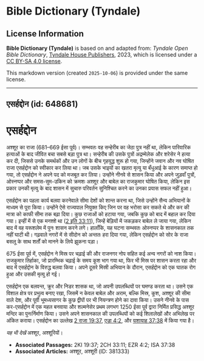 # Bible Dictionary (Tyndale)

## License Information

**Bible Dictionary (Tyndale)** is based on and adapted from: _Tyndale Open Bible Dictionary_, [Tyndale House Publishers](https://tyndaleopenresources.com/), 2023, which is licensed under a [CC BY-SA 4.0 license](https://creativecommons.org/licenses/by-sa/4.0/legalcode.en).

This markdown version (created `2025-10-06`) is provided under the same license.



--------------------------------

## एसर्हद्दोन (id: 648681)

एसर्हद्दोन
==========

अश्शूर का राजा (681–669 ईसा पूर्व)। सम्भवतः वह सन्हेरीब का जेठा पुत्र नहीं था, लेकिन पारिवारिक हत्याओं के बाद जीवित बचा सबसे बड़ा पुत्र था। सन्हेरीब की उसके पुत्रों अद्रम्मेलेक और शरेसेर ने हत्या कर दी, जिससे उनके समर्थकों और उन लोगों के बीच गृहयुद्ध शुरू हो गया, जिन्होंने जवान और नव घोषित राजा एसर्हद्दोन को स्वीकार कर लिया था। जब उसके भाइयों का खतरा मृत्यु या बँधुआई के कारण समाप्त हो गया, तो एसर्हद्दोन ने अपने पद को मजबूत कर लिया। उन्होंने नीनवे से शासन किया और अपने जुड़वाँ पुत्रों, ओस्नप्पर और समस\-सुम\-उकिन को क्रमशः अश्शूर और बाबेल का राजकुमार घोषित किया, लेकिन इस प्रकार उनकी मृत्यु के बाद शासन में सुचारु परिवर्तन सुनिश्चित करने का उनका प्रयास सफल नहीं हुआ।

एसर्हद्दोन का पहला कार्य बलवा करनेवाले सीमा देशों को शान्त करना था, जिसे उन्होंने सैन्य अभियानों के माध्यम से पूरा किया। उन्होंने ऐसे राज्यपाल नियुक्त किए जिन पर वह भरोसा कर सकते थे और कर की मात्रा को काफी सीमा तक बढ़ा दिया। कुछ राजाओं को हटाया गया, जबकि कुछ को बाद में बहाल कर दिया गया। इन्हीं में से एक मनश्शे था ([2 इति 33:11](https://ref.ly/2Chr33:11)), जिन्हें बेड़ियों में जकड़कर बाबेल ले जाया गया, लेकिन बाद में वह यरूशलेम में पुनः शासन करने लगे। हालाँकि, यह घटना सम्भवतः ओस्नप्पर के शासनकाल तक नहीं घाटी थी। गढ़वाले नगरों में से सीदोन को अन्ततः हरा दिया गया, लेकिन एसर्हद्दोन को सोर के राजा बसलू के साथ शर्तों को मानने के लिये झुकना पड़ा।

675 ईसा पूर्व में, एसर्हद्दोन ने मिस्र पर चढ़ाई की और राजनगर नोप सहित कई अन्य नगरों को नाश किया। राजकुमार तिर्हाका, जो प्रारम्भिक चढ़ाई के समय कूश भाग गया था, फिर भी मिस्र पर शासन करता रहा और बाद में एसर्हद्दोन के विरुद्ध बलवा किया। अपने दूसरे मिस्री अभियान के दौरान, एसर्हद्दोन को एक घातक रोग हुआ और उसकी मृत्यु हो गई।

एसर्हद्दोन एक बलवन्त, क्रूर और निडर शासक था, जो अपनी उपलब्धियों पर घमण्ड करता था। उसने एक विशाल क्षेत्र पर प्रभुत्व बनाए रखा, जिसमें न केवल बाबेल और अराम, बल्कि मिस्र, कूश, अश्शूर की सीमा वाले देश, और पूर्वी भूमध्यसागर के कुछ द्वीपों पर भी नियन्त्रण होने का दावा किया। उसने नीनवे के पास कर\-एसर्हद्दोन में एक महल बनवाया और शल्मनेसेर प्रथम लगभग 1250 ईसा पूर्व द्वारा निर्मित प्रसिद्ध अश्शूर मन्दिर का पुनःर्निर्माण किया। उसने अपने शासनकाल की उपलब्धियों को कई शिलालेखों और अभिलेख पर अंकित कराया। एसर्हद्दोन का उल्लेख [2 राजा 19:37](https://ref.ly/2Kgs19:37), [एज्रा 4:2](https://ref.ly/Ezra4:2), और [यशायाह 37:38](https://ref.ly/Isa37:38) में किया गया है।

*यह भी देखें* अश्शूर, अश्शूरियों।

* **Associated Passages:** 2KI 19:37; 2CH 33:11; EZR 4:2; ISA 37:38
* **Associated Articles:** अश्शूर, अश्शूरी (ID: 381333)


